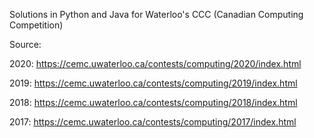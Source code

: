 Solutions in Python and Java for Waterloo's CCC (Canadian Computing Competition)

Source:

2020: https://cemc.uwaterloo.ca/contests/computing/2020/index.html

2019: https://cemc.uwaterloo.ca/contests/computing/2019/index.html

2018: https://cemc.uwaterloo.ca/contests/computing/2018/index.html

2017: https://cemc.uwaterloo.ca/contests/computing/2017/index.html
